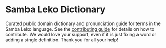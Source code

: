 
# Samba Leko Dictionary

Curated public domain dictionary and pronunciation guide for terms in the Samba Leko language. See the [contributing guide](https://github.com/drumworkteam/term/blob/make/.github/contributing.md) for details on how to contribute. We would love your support, even if it is just fixing a word or adding a single definition. Thank you for all your help!